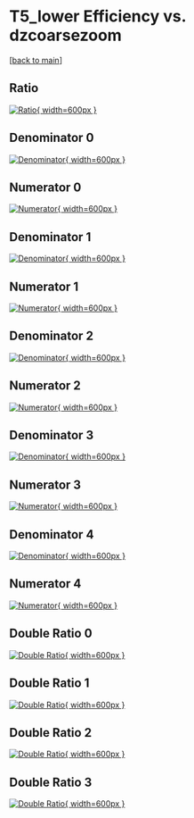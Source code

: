 # T5_lower Efficiency vs. dzcoarsezoom

[[back to main](./)]



## Ratio

[![Ratio](../mtv/var/T5_lower_base_0_-1_eff_dzcoarsezoom.png){ width=600px }](../mtv/var/T5_lower_base_0_-1_eff_dzcoarsezoom.pdf)

## Denominator 0

[![Denominator](../mtv/den/T5_lower_base_0_-1_eff_dzcoarsezoom_den0.png){ width=600px }](../mtv/den/T5_lower_base_0_-1_eff_dzcoarsezoom_den0.pdf)

## Numerator 0

[![Numerator](../mtv/num/T5_lower_base_0_-1_eff_dzcoarsezoom_num0.png){ width=600px }](../mtv/num/T5_lower_base_0_-1_eff_dzcoarsezoom_num0.pdf)

## Denominator 1

[![Denominator](../mtv/den/T5_lower_base_0_-1_eff_dzcoarsezoom_den1.png){ width=600px }](../mtv/den/T5_lower_base_0_-1_eff_dzcoarsezoom_den1.pdf)

## Numerator 1

[![Numerator](../mtv/num/T5_lower_base_0_-1_eff_dzcoarsezoom_num1.png){ width=600px }](../mtv/num/T5_lower_base_0_-1_eff_dzcoarsezoom_num1.pdf)

## Denominator 2

[![Denominator](../mtv/den/T5_lower_base_0_-1_eff_dzcoarsezoom_den2.png){ width=600px }](../mtv/den/T5_lower_base_0_-1_eff_dzcoarsezoom_den2.pdf)

## Numerator 2

[![Numerator](../mtv/num/T5_lower_base_0_-1_eff_dzcoarsezoom_num2.png){ width=600px }](../mtv/num/T5_lower_base_0_-1_eff_dzcoarsezoom_num2.pdf)

## Denominator 3

[![Denominator](../mtv/den/T5_lower_base_0_-1_eff_dzcoarsezoom_den3.png){ width=600px }](../mtv/den/T5_lower_base_0_-1_eff_dzcoarsezoom_den3.pdf)

## Numerator 3

[![Numerator](../mtv/num/T5_lower_base_0_-1_eff_dzcoarsezoom_num3.png){ width=600px }](../mtv/num/T5_lower_base_0_-1_eff_dzcoarsezoom_num3.pdf)

## Denominator 4

[![Denominator](../mtv/den/T5_lower_base_0_-1_eff_dzcoarsezoom_den4.png){ width=600px }](../mtv/den/T5_lower_base_0_-1_eff_dzcoarsezoom_den4.pdf)

## Numerator 4

[![Numerator](../mtv/num/T5_lower_base_0_-1_eff_dzcoarsezoom_num4.png){ width=600px }](../mtv/num/T5_lower_base_0_-1_eff_dzcoarsezoom_num4.pdf)

## Double Ratio 0

[![Double Ratio](../mtv/ratio/T5_lower_base_0_-1_eff_dzcoarsezoom_ratio0.png){ width=600px }](../mtv/ratio/T5_lower_base_0_-1_eff_dzcoarsezoom_ratio0.pdf)

## Double Ratio 1

[![Double Ratio](../mtv/ratio/T5_lower_base_0_-1_eff_dzcoarsezoom_ratio1.png){ width=600px }](../mtv/ratio/T5_lower_base_0_-1_eff_dzcoarsezoom_ratio1.pdf)

## Double Ratio 2

[![Double Ratio](../mtv/ratio/T5_lower_base_0_-1_eff_dzcoarsezoom_ratio2.png){ width=600px }](../mtv/ratio/T5_lower_base_0_-1_eff_dzcoarsezoom_ratio2.pdf)

## Double Ratio 3

[![Double Ratio](../mtv/ratio/T5_lower_base_0_-1_eff_dzcoarsezoom_ratio3.png){ width=600px }](../mtv/ratio/T5_lower_base_0_-1_eff_dzcoarsezoom_ratio3.pdf)


